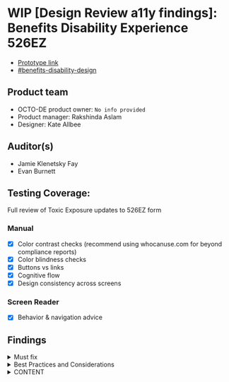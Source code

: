 # WIP [Design Review a11y findings]: Benefits Disability Experience 526EZ
- [Prototype link](https://www.sketch.com/s/c353146f-eceb-4626-9918-7603c693417f/p/8E84DF49-0B6F-47DE-BF51-45BBBAD94FAB/canvas) 
- [#benefits-disability-design](https://dsva.slack.com/archives/C053UDWMH7U/p1698182576413519)  

## Product team
- OCTO-DE product owner:  `No info provided`
- Product manager: Rakshinda Aslam 
- Designer: Kate Allbee

## Auditor(s)
- Jamie Klenetsky Fay
- Evan Burnett

## Testing Coverage: 
 
 Full review of Toxic Exposure updates to 526EZ form
 
### Manual
 * [x] Color contrast checks (recommend using whocanuse.com for beyond compliance reports)
 * [x] Color blindness checks
 * [x] Buttons vs links
 * [x] Cognitive flow
 * [x] Design consistency across screens
 
### Screen Reader
 * [x] Behavior & navigation advice 

## Findings

<details>
 <summary>Must fix</summary>

 #### Color contrast: "Required" label
- **Defect level, if launched:** `a11y-defect-1`
- **Experience standard:** `06` `02`
- **Issue:** Wherever a form field is labeled as REQUIRED, the "Required" label is using a color that doesn't meet WCAG AA color constrast standards. Visually impaired users may have trouble reading the text. The current color is `#FF0000`.
![image](https://github.com/department-of-veterans-affairs/va.gov-team/assets/135633989/959841cd-795e-43ec-ab0b-db800dac1753)
- **Recommendation:** Use `vads-color-secondary-dark` (hex: `#b50909`) (from the [VADS color palette](https://design.va.gov/foundation/color-palette)) as your color token.
- **Result:** This will pass color contrast checks and is consistent with the rest of the design system (see [this example](https://design.va.gov/components/form/checkbox#required-1) of a "Required" label using the correct color).

#### Form inputs without semantic labels: Month/year fields
- **Defect level, if launched:** `a11y-defect-1`
- **Experience standard:** `04` `06`
- **Issue:** Every form input needs a semantic label - this is how assistive technology users are able to figure out what a form field is for. Currently, the month/year fields don't have labels of their own, only the group does - the fields instead rely on placeholder text, which [aren't accessible as a standalone solution](https://www.a11yproject.com/posts/placeholder-input-elements/):<br>
![image](https://github.com/department-of-veterans-affairs/va.gov-team/assets/135633989/c66d2282-98b5-457f-a680-313b4c15ed66)
- **Recommendation:** Use the existing VADS [month/year component](https://design.va.gov/storybook/?path=/docs/components-va-date--month-year) instead.
![image](https://github.com/department-of-veterans-affairs/va.gov-team/assets/135633989/85eb433f-b54d-4ec6-8bda-5db8163c884f)
- **Result:** Using the component will give you a proper fieldset, legend, and label for the form fields, and error handling too! Users of assistive technology will be able to figure out what each form field is for.
</details> 

<details>
 <summary>Best Practices and Considerations </summary>

 #### Use accessibility annotations before handoff to dev - label headings
- **Issue:** "Hidden" information, like heading levels and aria text, can't be easily derived from a visual mockup alone. Developers could inadvertently code an inaccessible product because those aren't defined in the prototype.
- **Recommendation:** Use the [VA's annotation library](https://www.sketch.com/s/aaa5c25f-6991-4aac-a6ed-d378bdff7727/symbols?g=Accessibility%2520tags) in your mockup.
- **Result:** A more accessible final product, and less work for your developers.

#### Toxic exposure summary: Don't use the table pattern
- **Defect level, if launched:** `a11y-defect-4`
- **Experience standard:** `04` `07`
- **Issue:** There are two versions of the "Summary of TE Copy" screen - a [heading/list view](https://www.sketch.com/s/c353146f-eceb-4626-9918-7603c693417f/v/wJaQbw/a/uuid/9296F74D-6473-4C1F-8407-EAF63AF051E1), and a [table view](https://www.sketch.com/s/c353146f-eceb-4626-9918-7603c693417f/v/wJaQbw/a/uuid/5A997037-3409-4151-A92A-0E445EF0974D). The VADS's [table component page](https://design.va.gov/components/table#when-to-consider-something-else) recommends that you "use tables sparingly" and that lists are "generally more accessible on mobile screens." Tables are trickly for assistive technology users to navigate, even if they're coded properly.
- **Recommendation:** Use your [heading/list view](https://www.sketch.com/s/c353146f-eceb-4626-9918-7603c693417f/v/wJaQbw/a/uuid/9296F74D-6473-4C1F-8407-EAF63AF051E1).
- **Result:** Assistive tech users should have an easier time understanding the summary page, and you'll follow VADS guidelines.

#### Use the VADS color palette: buttons, progress bar, checkboxes
- **Defect level, if launched:** `a11y-defect-4`
- **Experience standard:** `04` `07`
- **Issue:** Buttons, the progress bar, and checkboxes across the Sketch file as using `#0071BC` as the BLUE color. This doesn't align with the design system.
- **Recommendation:** Use `vads-color-primary` (hex: `#005ea2`) (from the [VADS color palette](https://design.va.gov/foundation/color-palette)) as your color token in these components.
- **Result:** Components will align with the VADS, and will be easier to update down the line.

#### Use the VADS "textarea" component for better usability
- **Defect level, if launched:** `a11y-defect-4`
- **Experience standard:** `04` `07`
- **Issue:** There's a textarea with a big `<label>` with a maximum character count, and no indication of error handling. This _might_ be accessible as is, but it might not be:<br>
![image](https://github.com/department-of-veterans-affairs/va.gov-team/assets/135633989/9431619f-c0be-4e1c-bb55-a0191caba3b0)
- **Recommendation:** Use the [VADS textarea component](https://design.va.gov/components/form/textarea). <br>
![image](https://github.com/department-of-veterans-affairs/va.gov-team/assets/135633989/87f0a6c2-230e-4c38-b65b-23f2eaa4a005)<br>
It'll handle the error handling, character count, and accessibility considerations for each. You'll need to include both the `placeholder` and `message-aria-describedby` attributes so that users of assistive tech are aware that there's a character limit. Here's code you can use, once you're at that stage:
```
<va-textarea
  hint="For example: I operated loud machinery while in the service and this caused me to lose my hearing."
  label="Briefly describe the injury or illness that caused your condition."
  max-length="400"
             message-aria-describedby="No more than 400 characters"
  name="my-input"
  onBlur={function noRefCheck(){}}
  onInput={function noRefCheck(){}}
  placeholder="No more than 400 characters"
/>
```
- **Result:** The textarea will be much easier to manage on your end, and easier for users to fill out on the front end.
</details>

<details><summary>CONTENT</summary>

 #### Conditional logic: "Not sure" checkbox
- **Defect level, if launched:** `a11y-defect-1`
- **Experience standard:** `11` `22`
- **Issue:** The proposed pattern - unchecking "Not sure" results in the "From" and "To" fields going back to null - will be very hard to make accessible to users of assistive technology. The field changes will need to be announced. And the more conditional logic on a page, the harder it is to announce properly, and the more confusing it will be for AT users to keep track of.<br>
  ![image](https://github.com/department-of-veterans-affairs/va.gov-team/assets/135633989/409d33fb-a8d7-4337-acc3-3e82154475cf)

- **Recommendation:** We have some ideas:
   - You can remove the "Not sure" box entirely, and let the user keep the month / year blank if they aren't sure of the dates. You'll need to add copy - "If you're not sure when you served, leave the dates blank."
   - OR, you can use the [one thing per page](https://design.va.gov/patterns/help-users-to/complete-a-sub-task#design-principles) approach. First, ask the user if they know when they served, yes or no/not sure. If they know, THEN bring them to a page where they can enter the dates; if they don't know, skip the dates screen.
- **Results:** Either of these solutions would avoid issues of field changes not being announced to assistive technology users, and help them avoid confusion over those on-page changes.


#### Preserving focus order: "What if I have more than one date range?" placement
- **Defect level, if launched:** `a11y-defect-2`
- **Experience standard:** `11` `08`
- **Issue:** The placement of the "What if I have more than one date range?" Additional info component could make things tricky. In its current state, it's hard to know what the `label` is and what's regular paragraph text. The use might expect to be able to click on "When did you serve in [X]?" and be able to access the fields - but the Additional info component stands between them:<br>
![image](https://github.com/department-of-veterans-affairs/va.gov-team/assets/135633989/4a511fcb-62be-40d0-b484-25a836971101)
- **Recommendation:** You can structure the page using (as mentioned previously) the VADS [month/year component](https://design.va.gov/storybook/?path=/docs/components-va-date--month-year). Make sure that the `legend` for each makes sense out of context - some users will only tab through a page, not reading the non-interactive elements:
```
[paragraph]Tell us when you served in Afghanistan. Answer as best as you can. You don’t need to have exact dates.

[additional info component]What if I have….

[month / year component]
 [legend] When you first served in Afghanistan
 [fieldset] 
    [month] [year]

[month / year comnponent]
 [legend] When you last served in Afghanistan
 [fieldset] 
    [month] [year]
```
- **Result:** This will be much easier for assistive technology users to navigate through. The field `labels` will be adjacent to their inputs.
- **Questions:**
   - Does the user need to know what to do with multiple date ranges BEFORE they enter in their dates, or AFTER? In theory, it's good to have the key action of the page - in this case, entering dates - receiving focus first. But if it's important that they know what to do with multiple date ranges before they start enter in those dates, then keep it as is.
   - If entering the dates is optional, as noted in [Sprint Review DEMO](https://www.sketch.com/s/c353146f-eceb-4626-9918-7603c693417f/v/wJaQbw/p/31E761E3-613F-403E-9DC8-5614EE5EE3F3/canvas#Comment), maybe the copy should make that very apparent - "Entering dates is optional." Or is it possible to skip this screen entirely, if it's not required?
  
#### Confusing flow: "List other relevant locations" text input
- **Defect level, if launched:** `a11y-defect-4`
- **Experience standard:** `02` `07`
- **Questions:** We have questions about this:<br>
![image](https://github.com/department-of-veterans-affairs/va.gov-team/assets/135633989/cdfb82a3-d460-499e-aba4-7f2b68f38f26)
  - Is "not sure" required here?
  - If the user selects "none of these locations," are they required to enter into the "list other relevant locations" field?
  - If the user enters "other relevant locations," how does the following screen populate (the bold text)? ![image](https://github.com/department-of-veterans-affairs/va.gov-team/assets/135633989/0b148217-3eb8-46b0-a007-2b5596e872a5) **This applies across the form - anywhere a user can enter in something specific, and the form programatically takes that response to populate the copy on another screen**
  - What does the user do next, if they select "None of these locations?" Is there a separate user path?
  
#### Repeated headings: [condition name]
- **Issue:** The [condition name] (for example, "Toxic exposure"), is repeated as a header (presumably an `H3`?) across the entire flow. That heading isn't indicative of what's actually contained in that section of the page. Many assistive tech users use headings to navigate, and this wouldn't indicate the content of the page to them.
- **Recommendations:**
  - OPTION 1: Change the heading to be more specific to the content of the page.
      - "Where did you serve with toxic exposure?"
      - "Toxic exposure: When did you serve?"
  - OPTION 2: Add another heading
```
<h3>Toxic exposure</h3>
<h4>When you served</h4>
```
- **Result:** This will make the content of the page clearer for users of assistive tech.
</details>
